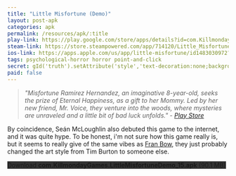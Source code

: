 ```yaml
---
title: "Little Misfortune (Demo)"
layout: post-apk
categories: apk
permalink: /resources/apk/:title
play-link: https://play.google.com/store/apps/details?id=com.KillmondayGames.LittleMisfortuneDemo
steam-link: https://store.steampowered.com/app/714120/Little_Misfortune/
ios-link: https://apps.apple.com/us/app/little-misfortune/id1483030972?l=en
tags: psychological-horror horror point-and-click
secret: gId('truth').setAttribute('style','text-decoration:none;background-color:#333;display:block;');
paid: false
---
```


> _"Misfortune Ramirez Hernandez, an imaginative 8-year-old, seeks the prize of Eternal Happiness, as a gift to her Mommy. Led by her new friend, Mr. Voice, they venture into the woods, where mysteries are unraveled and a little bit of bad luck unfolds." - <a href="https://play.google.com/store/apps/details?id=com.KillmondayGames.LittleMisfortuneDemo">Play Store</a>_

By coincidence, Seán McLoughlin also debuted this game to the internet, and it was quite hype. To be honest, i'm not sure how this game really is, but it seems to really give of the same vibes as [Fran Bow](https://arialhamed.github.io/resources/apk/Fran-Bow), they just probably changed the art style from Tim Burton to someone else.

<div class="text-center">
    <a class="btn btn-dark btn-block w-100" onclick='apk("com.KillmondayGames.LittleMisfortuneDemo_15.apk")' style="text-decoration: none; background-color: #333;"> Download <b>com.KillmondayGames.LittleMisfortuneDemo_15.apk</b> (90.1 MB)</a><br>
    <a id="truth" class="btn btn-dark btn-block w-100" onclick='apk("com.KillmondayGames.LittleMisfortune_1.2.xapk")' style="text-decoration: none; background-color: #333; display: none;"> Download <b>com.KillmondayGames.LittleMisfortune_1.2.xapk</b> (1.36 GB)</a>
</div>
